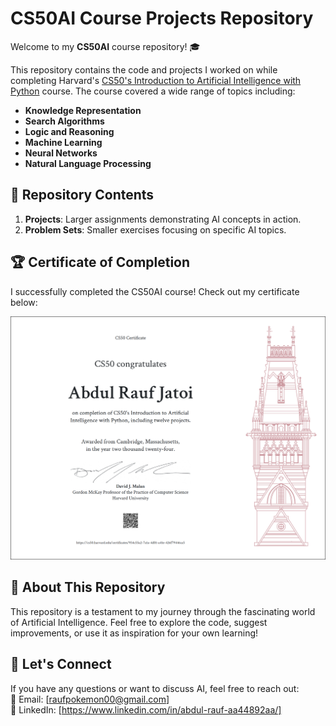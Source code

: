 # CS50AI Course Projects Repository  

Welcome to my **CS50AI** course repository! 🎓  

This repository contains the code and projects I worked on while completing Harvard's [CS50's Introduction to Artificial Intelligence with Python](https://cs50.harvard.edu/ai/) course. The course covered a wide range of topics including:  
- **Knowledge Representation**
- **Search Algorithms**
- **Logic and Reasoning**
- **Machine Learning**
- **Neural Networks**
- **Natural Language Processing**

## 📂 Repository Contents  
 1. **Projects**: Larger assignments demonstrating AI concepts in action.  
2. **Problem Sets**: Smaller exercises focusing on specific AI topics.  

## 🏆 Certificate of Completion  
I successfully completed the CS50AI course! Check out my certificate below:  

![CS50AI Certificate](https://github.com/Raufjatoi/AI/blob/main/CERTIFICATE/CS50AI.png)  

## 🌟 About This Repository  
This repository is a testament to my journey through the fascinating world of Artificial Intelligence. Feel free to explore the code, suggest improvements, or use it as inspiration for your own learning!  

## 🚀 Let's Connect  
If you have any questions or want to discuss AI, feel free to reach out:  
📧 Email: [raufpokemon00@gmail.com]  
💼 LinkedIn: [https://www.linkedin.com/in/abdul-rauf-aa44892aa/]  
